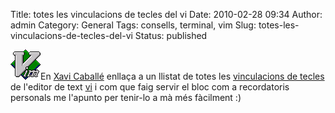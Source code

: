 Title: totes les vinculacions de tecles del vi
Date: 2010-02-28 09:34
Author: admin
Category: General
Tags: consells, terminal, vim
Slug: totes-les-vinculacions-de-tecles-del-vi
Status: published

[<img src="./wp-content/uploads/2007/12/vimlogo.png" title="logotip del vim" class="alignright size-full wp-image-251" width="48" height="48" />](./wp-content/uploads/2007/12/vimlogo.png)En [Xavi Caballé](http://caballe.cat/wp/totes-les-combinacions-de-tecles-per-a-vi/ "Entrada en el bloc d'en Xavi Caballé sobre les vinculacions de tecles del vi") enllaça a un llistat de totes les [vinculacions de tecles](http://hea-www.harvard.edu/~fine/Tech/vi.html "Web on es llisten les vinculacions de tecles de l'editor de text vi") de l'editor de text [vi](http://www.vim.org) i com que faig servir el bloc com a recordatoris personals me l'apunto per tenir-lo a mà més fàcilment :)
